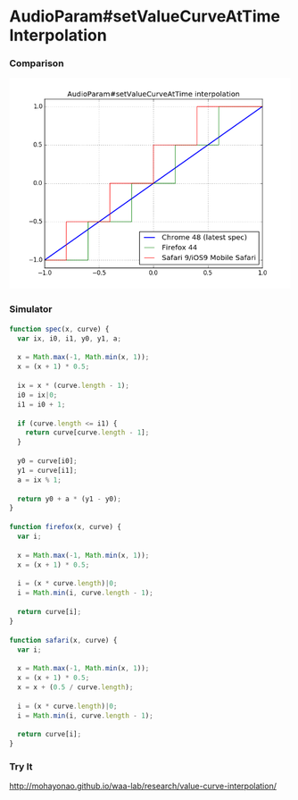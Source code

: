 # AudioParam#setValueCurveAtTime Interpolation

### Comparison

![](img/comparison.png)

### Simulator

```js
function spec(x, curve) {
  var ix, i0, i1, y0, y1, a;

  x = Math.max(-1, Math.min(x, 1));
  x = (x + 1) * 0.5;

  ix = x * (curve.length - 1);
  i0 = ix|0;
  i1 = i0 + 1;

  if (curve.length <= i1) {
    return curve[curve.length - 1];
  }

  y0 = curve[i0];
  y1 = curve[i1];
  a = ix % 1;

  return y0 + a * (y1 - y0);
}

function firefox(x, curve) {
  var i;

  x = Math.max(-1, Math.min(x, 1));
  x = (x + 1) * 0.5;

  i = (x * curve.length)|0;
  i = Math.min(i, curve.length - 1);

  return curve[i];
}

function safari(x, curve) {
  var i;

  x = Math.max(-1, Math.min(x, 1));
  x = (x + 1) * 0.5;
  x = x + (0.5 / curve.length);

  i = (x * curve.length)|0;
  i = Math.min(i, curve.length - 1);

  return curve[i];
}
```

### Try It
http://mohayonao.github.io/waa-lab/research/value-curve-interpolation/
